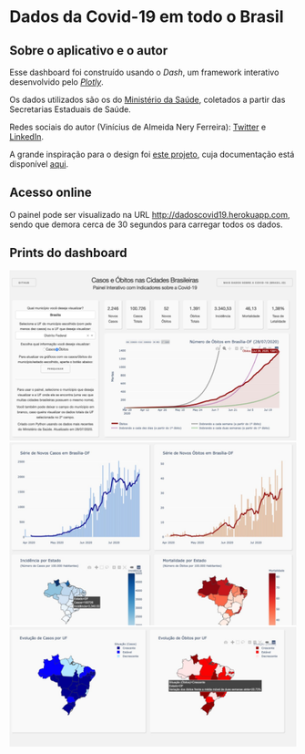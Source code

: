# Dados da Covid-19 em todo o Brasil

## Sobre o aplicativo e o autor
Esse dashboard foi construído usando o *Dash*, um framework interativo desenvolvido pelo [*Plotly*](https://plot.ly/). 

Os dados utilizados são os do [Ministério da Saúde](https://covid.saude.gov.br), coletados a partir das Secretarias Estaduais de Saúde.

Redes sociais do autor (Vinícius de Almeida Nery Ferreira): [Twitter](https://twitter.com/_vini_nery_) e [LinkedIn](https://www.linkedin.com/in/viniciusdealmeidaneryferreira/).

A grande inspiração para o design foi [este projeto](https://dash-gallery.plotly.host/dash-oil-and-gas/), cuja documentação está disponível [aqui](https://github.com/plotly/dash-sample-apps/tree/master/apps/dash-oil-and-gas).

## Acesso online

O painel pode ser visualizado na URL http://dadoscovid19.herokuapp.com, sendo que demora cerca de 30 segundos para carregar todos os dados.

## Prints do dashboard

![screenshot](Prints/FotoDashCovid1.jpeg)
![screenshot](Prints/FotoDashCovid2.jpeg)
![screenshot](Prints/FotoDashCovid3.jpeg)
